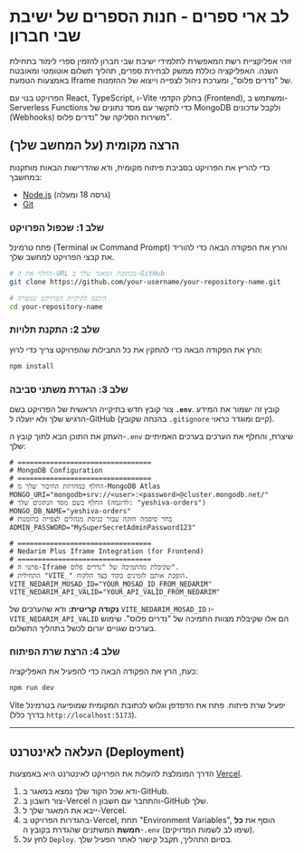
# לב ארי ספרים - חנות הספרים של ישיבת שבי חברון

זוהי אפליקציית רשת המאפשרת לתלמידי ישיבת שבי חברון להזמין ספרי לימוד בתחילת השנה. האפליקציה כוללת ממשק לבחירת ספרים, תהליך תשלום אוטומטי ומאובטח באמצעות הטמעת Iframe של "נדרים פלוס", ומערכת ניהול לצפייה וייצוא של ההזמנות.

הפרויקט בנוי עם React, TypeScript, ו-Vite בחלק הקדמי (Frontend), ומשתמש ב-Serverless Functions כדי לתקשר עם מסד נתונים של MongoDB ולקבל עדכונים (Webhooks) משירות הסליקה של "נדרים פלוס".

## הרצה מקומית (על המחשב שלך)

כדי להריץ את הפרויקט בסביבת פיתוח מקומית, ודא שהדרישות הבאות מותקנות במחשבך:
- [Node.js](https://nodejs.org/) (גרסה 18 ומעלה)
- [Git](https://git-scm.com/)

### שלב 1: שכפול הפרויקט

פתח טרמינל (Terminal או Command Prompt) והרץ את הפקודה הבאה כדי להוריד את קבצי הפרויקט למחשב שלך.
```bash
# החלף את ה-URL בכתובת המאגר שלך ב-GitHub
git clone https://github.com/your-username/your-repository-name.git

# היכנס לתיקיית הפרויקט שנוצרה
cd your-repository-name
```

### שלב 2: התקנת תלויות

הרץ את הפקודה הבאה כדי להתקין את כל החבילות שהפרויקט צריך כדי לרוץ:
```bash
npm install
```

### שלב 3: הגדרת משתני סביבה

צור קובץ חדש בתיקייה הראשית של הפרויקט בשם **`.env`**. קובץ זה ישמור את המידע הרגיש שלך ולא יועלה ל-GitHub (בהנחה שקובץ `.gitignore` קיים ומוגדר כראוי).

העתק את התוכן הבא לתוך קובץ ה-`.env` שיצרת, והחלף את הערכים בערכים האמיתיים שלך:

```
# =================================
# MongoDB Configuration
# =================================
# החלף במחרוזת החיבור שלך מ-MongoDB Atlas
MONGO_URI="mongodb+srv://<user>:<password>@cluster.mongodb.net/"
# החלף בשם מסד הנתונים שלך (לדוגמה: "yeshiva-orders")
MONGO_DB_NAME="yeshiva-orders"
# בחר סיסמה חזקה עבור כניסת מנהלים לצפייה בהזמנות
ADMIN_PASSWORD="MySuperSecretAdminPassword123"

# =================================
# Nedarim Plus Iframe Integration (for Frontend)
# =================================
# פרטי ה-Iframe שקיבלת מהתמיכה של "נדרים פלוס".
# התחילית "VITE_" הופכת אותם לזמינים בקוד בצד הלקוח.
VITE_NEDARIM_MOSAD_ID="YOUR_MOSAD_ID_FROM_NEDARIM"
VITE_NEDARIM_API_VALID="YOUR_API_VALID_FROM_NEDARIM"
```
**נקודה קריטית:** ודא שהערכים של `VITE_NEDARIM_MOSAD_ID` ו-`VITE_NEDARIM_API_VALID` הם אלו שקיבלת מצוות התמיכה של "נדרים פלוס". שימוש בערכים שגויים יגרום לכשל בתהליך התשלום.

### שלב 4: הרצת שרת הפיתוח

כעת, הרץ את הפקודה הבאה כדי להפעיל את האפליקציה:

```bash
npm run dev
```

Vite יפעיל שרת פיתוח. פתח את הדפדפן וגלוש לכתובת המקומית שמופיעה בטרמינל (בדרך כלל `http://localhost:5173`).

---

## העלאה לאינטרנט (Deployment)

הדרך המומלצת להעלות את הפרויקט לאינטרנט היא באמצעות [Vercel](https://vercel.com/).

1.  ודא שכל הקוד שלך נמצא במאגר ב-GitHub.
2.  צור חשבון ב-Vercel והתחבר עם חשבון ה-GitHub שלך.
3.  ייבא את המאגר שלך ל-Vercel.
4.  בהגדרות הפרויקט ב-Vercel, תחת "Environment Variables", הוסף את **כל חמשת** המשתנים שהגדרת בקובץ ה-`.env` (שימו לב לשמות המדויקים).
5.  לחץ על `Deploy`. בסיום התהליך, תקבל קישור לאתר הפעיל שלך.